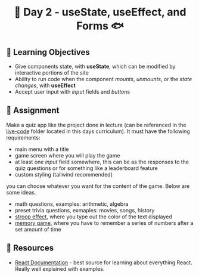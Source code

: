 <h1 align="center">
  🎣 Day 2 - useState, useEffect, and Forms 🐟
</h1>

## 🎯 Learning Objectives

- Give components state, with **useState**, which can be modified by interactive portions of the site
- Ability to run code when the component *mounts*, *unmounts*, or the *state changes*, with **useEffect**
- Accept user input with *input* fields and *buttons*


## 📔 Assignment

Make a quiz app like the project done in lecture (can be referenced in the [live-code](./live-code) folder located in this days curriculum). It must have the following requirements:

- main menu with a title
- game screen where you will play the game
- at least one *input* field somewhere, this can be as the responses to the quiz questions or for something like a leaderboard feature
- custom styling (tailwind recommended)

you can choose whatever you want for the content of the game. Below are some ideas.

- math questions, examples: arithmetic, algebra
- preset trivia questions, exmaples: movies, songs, history
- [stroop effect](https://freebrainagegames.com/stroop.html#), where you type out the color of the text displayed
- [memory game](https://humanbenchmark.com/tests/number-memory), where you have to remember a series of numbers after a set amount of time


## 🔗 Resources

- [React Documentation](https://reactjs.org/docs/hooks-intro.html) - best source for learning about everything React. Really well explained with examples.